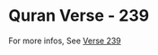 # Quran Verse - 239 

For more infos, See [Verse 239](https://www.quranbookk.com/quran/search?q=239)